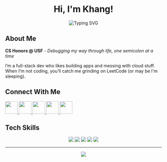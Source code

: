 # <div align="center">Hi, I'm Khang! </div>
<div align="center">
  <img src="https://readme-typing-svg.herokuapp.com?font=Fira+Code&weight=600&size=28&pause=1000&color=00D4FF&center=true&vCenter=true&random=false&width=600&lines=Full+Stack+Developer+%F0%9F%9A%80;Software+Engineer+%F0%9F%92%BB;Cloud+%26+DevOps+Architecture+%F0%9F%94%A7" alt="Typing SVG" />
</div>


## About Me
**CS Honors @ USF** - *Debugging my way through life, one semicolon at a time* 

I’m a full-stack dev who likes building apps and messing with cloud stuff. When I’m not coding, you’ll catch me grinding on LeetCode (or may be I'm sleeping). 

## Connect With Me  

  <!-- LinkedIn -->
  <a href="https://www.linkedin.com/in/tuankhangphan/" target="_blank">
    <img src="https://cdn.jsdelivr.net/gh/devicons/devicon/icons/linkedin/linkedin-original.svg" width="40" height="40"/>
  </a>

  <!-- Facebook -->
  <a href="https://www.facebook.com/profile.php?id=100078998434458" target="_blank">
    <img src="https://cdn.jsdelivr.net/gh/devicons/devicon/icons/facebook/facebook-original.svg" width="40" height="40"/>
  </a>

  <!-- LeetCode -->
  <a href="https://leetcode.com/u/KHcqTUn9ld/" target="_blank">
    <img src="https://upload.wikimedia.org/wikipedia/commons/1/19/LeetCode_logo_black.png" width="40" height="40"/>
  </a>

  <!-- Gmail -->
  <a href="mailto:2006tuankhang@gmail.com" target="_blank">
    <img src="https://cdn.jsdelivr.net/gh/devicons/devicon/icons/google/google-original.svg" width="40" height="40"/>
  </a>

  <!-- Portfolio (GitHub logo as placeholder) -->
  <a href="https://portfoliokhang.vercel.app" target="_blank">
    <img src="https://cdn.jsdelivr.net/gh/devicons/devicon/icons/github/github-original.svg" width="40" height="40"/>
  </a>



## Tech Skills
<div align="center">
  <img src="https://skillicons.dev/icons?i=js,ts,python,java,cpp,go,c,html,css&theme=dark&perline=9" />
  <img src="https://skillicons.dev/icons?i=react,nextjs,redux,tailwind,vite&theme=dark" />
  <img src="https://skillicons.dev/icons?i=nodejs,express,django,fastapi,flask,spring,dotnet&theme=dark" />
  <img src="https://skillicons.dev/icons?i=mongodb,postgresql,redis,firebase,supabase&theme=dark" />
  <img src="https://skillicons.dev/icons?i=aws,gcp,docker,kubernetes,githubactions&theme=dark" />
</div>

------
<p align="center">
  <img src="https://capsule-render.vercel.app/api?type=waving&color=gradient&customColorList=6,11,20&height=150&section=footer&text=Thanks%20for%20visiting!&fontSize=42&fontColor=fff&animation=twinkling&fontAlignY=65"/>
</p>
